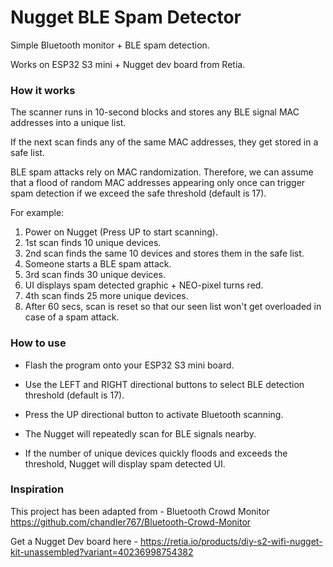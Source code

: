# Nugget BLE Spam Detector

Simple Bluetooth monitor + BLE spam detection.

Works on ESP32 S3 mini + Nugget dev board from Retia.

### How it works

The scanner runs in 10-second blocks and stores any BLE signal MAC addresses into a unique list.

If the next scan finds any of the same MAC addresses, they get stored in a safe list.

BLE spam attacks rely on MAC randomization. Therefore, we can assume that a flood of random MAC addresses appearing only once can trigger spam detection if we exceed the safe threshold (default is 17).

For example:

1. Power on Nugget (Press UP to start scanning).
2. 1st scan finds 10 unique devices.
3. 2nd scan finds the same 10 devices and stores them in the safe list.
4. Someone starts a BLE spam attack.
5. 3rd scan finds 30 unique devices.
6. UI displays spam detected graphic + NEO-pixel turns red.
7. 4th scan finds 25 more unique devices.
8. After 60 secs, scan is reset so that our seen list won't get overloaded in case of a spam attack.

### How to use

- Flash the program onto your ESP32 S3 mini board.

- Use the LEFT and RIGHT directional buttons to select BLE detection threshold (default is 17).

- Press the UP directional button to activate Bluetooth scanning.

- The Nugget will repeatedly scan for BLE signals nearby.

- If the number of unique devices quickly floods and exceeds the threshold, Nugget will display spam detected UI.

### Inspiration

This project has been adapted from - Bluetooth Crowd Monitor https://github.com/chandler767/Bluetooth-Crowd-Monitor

Get a Nugget Dev board here - https://retia.io/products/diy-s2-wifi-nugget-kit-unassembled?variant=40236998754382
